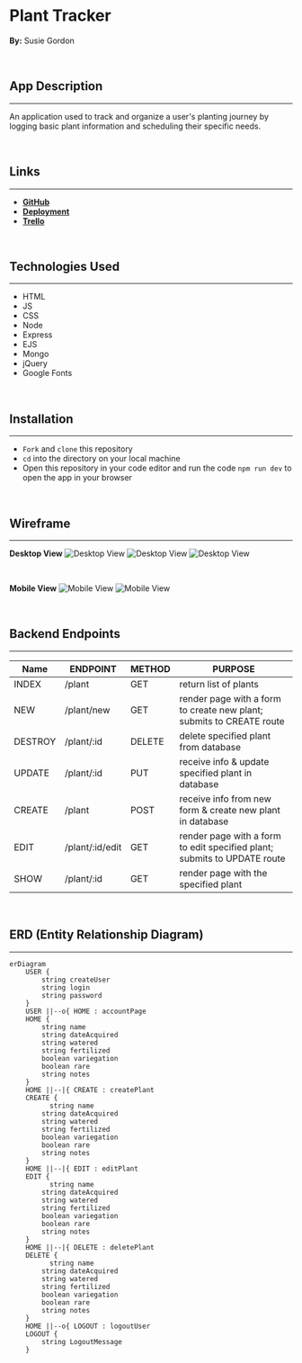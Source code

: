 # Plant Tracker 
**By:** Susie Gordon

</br>

## App Description
---
An application used to track and organize a user's planting journey by logging basic plant information and scheduling their specific needs. 

</br>

## Links
---
- [**GitHub**](https://github.com/choisus08/project_2)
- [**Deployment**](https://project2-cio1.onrender.com)
- [**Trello**](https://trello.com/b/dUkgrfOu/project-1)

</br>

## Technologies Used 
---
- HTML 
- JS 
- CSS 
- Node 
- Express 
- EJS 
- Mongo 
- jQuery 
- Google Fonts

</br>

## Installation

---

- `Fork` and `clone` this repository
- `cd` into the directory on your local machine
- Open this repository in your code editor and run the code `npm run dev` to open the app in your browser

</br>

## Wireframe
---

**Desktop View**
![Desktop View](./public/images/wireframe1.png)
![Desktop View](./public/images/wireframe2.png)
![Desktop View](./public/images/wireframe3.png)

</br>

**Mobile View**
![Mobile View](./public/images/wireframe4.png)
![Mobile View](./public/images/wireframe5.png)

</br>

## Backend Endpoints
---

| Name | ENDPOINT | METHOD | PURPOSE |
|------|----------|--------|---------|
|INDEX| /plant | GET | return list of plants |
| NEW | /plant/new | GET | render page with a form to create new plant; submits to CREATE route |
|DESTROY| /plant/:id | DELETE | delete specified plant from database |
|UPDATE| /plant/:id | PUT | receive info & update specified plant in database |
|CREATE| /plant | POST | receive info from new form & create new plant in database |
|EDIT| /plant/:id/edit | GET | render page with a form to edit specified plant; submits to UPDATE route |
|SHOW| /plant/:id | GET | render page with the specified plant |


</br>

## ERD (Entity Relationship Diagram)
---

``` mermaid
erDiagram
    USER {
        string createUser
        string login
        string password
    }
    USER ||--o{ HOME : accountPage
    HOME {
        string name
        string dateAcquired
        string watered
        string fertilized
        boolean variegation
        boolean rare
        string notes
    }
    HOME ||--|{ CREATE : createPlant
    CREATE {
          string name
        string dateAcquired
        string watered
        string fertilized
        boolean variegation
        boolean rare
        string notes
    }
    HOME ||--|{ EDIT : editPlant
    EDIT {
          string name
        string dateAcquired
        string watered
        string fertilized
        boolean variegation
        boolean rare
        string notes
    }
    HOME ||--|{ DELETE : deletePlant
    DELETE {
          string name
        string dateAcquired
        string watered
        string fertilized
        boolean variegation
        boolean rare
        string notes
    }
    HOME ||--o{ LOGOUT : logoutUser
    LOGOUT {
        string LogoutMessage
    }
```